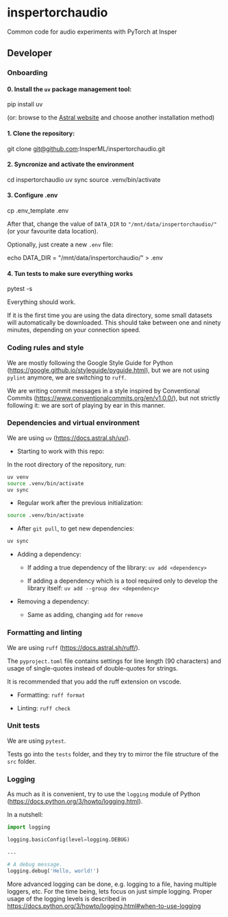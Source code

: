 # inspertorchaudio

Common code for audio experiments with PyTorch at Insper

## Developer

### Onboarding

#### 0. Install the `uv` package management tool:

  pip install uv

(or: browse to the [Astral website](https://docs.astral.sh/uv/getting-started/installation) and choose another installation method)

#### 1. Clone the repository:

  git clone git@github.com:InsperML/inspertorchaudio.git

#### 2. Syncronize and activate the environment

  cd inspertorchaudio
  uv sync
  source .venv/bin/activate


#### 3. Configure .env

  cp .env_template .env

After that, change the value of `DATA_DIR` to `"/mnt/data/inspertorchaudio/"` (or your favourite data location).

Optionally, just create a new `.env` file:

  echo DATA_DIR = "/mnt/data/inspertorchaudio/" > .env

#### 4. Tun tests to make sure everything works

  pytest -s

Everything should work.

If it is the first time you are using the data directory, some small datasets will automatically be downloaded. This should take between one and ninety minutes, depending on your connection speed.


### Coding rules and style

We are mostly following the Google Style Guide for Python (<https://google.github.io/styleguide/pyguide.html>), but we are not using `pylint` anymore, we are switching to `ruff`.

We are writing commit messages in a style inspired by Conventional Commits (<https://www.conventionalcommits.org/en/v1.0.0/>), but not strictly following it: we are sort of playing by ear in this manner.

### Dependencies and virtual environment

We are using `uv` (<https://docs.astral.sh/uv/>).

- Starting to work with this repo:

In the root directory of the repository, run:

```bash
uv venv
source .venv/bin/activate
uv sync
```

- Regular work after the previous initialization:

```bash
source .venv/bin/activate
```

- After `git pull`, to get new dependencies:

```bash
uv sync
```

- Adding a dependency:

  - If adding a true dependency of the library: `uv add <dependency>`

  - If adding a dependency which is a tool required only to develop the library itself: `uv add --group dev <dependency>`

- Removing a dependency:

  - Same as adding, changing `add` for `remove`

### Formatting and linting

We are using `ruff` (<https://docs.astral.sh/ruff/>).

The `pyproject.toml` file contains settings for line length (90 characters) and usage of single-quotes instead of double-quotes for strings.

It is recommended that you add the ruff extension on vscode.

- Formatting: `ruff format`

- Linting: `ruff check`

### Unit tests

We are using `pytest`.

Tests go into the `tests` folder, and they try to mirror the file structure of the `src` folder.

### Logging

As much as it is convenient, try to use the `logging` module of Python (<https://docs.python.org/3/howto/logging.html>).

In a nutshell:

```Python
import logging

logging.basicConfig(level=logging.DEBUG)

...

# A debug message.
logging.debug('Hello, world!')

```

More advanced logging can be done, e.g. logging to a file, having multiple loggers, etc. For the time being, lets focus on just simple logging. Proper usage of the logging levels is described in <https://docs.python.org/3/howto/logging.html#when-to-use-logging>
